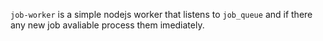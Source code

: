 `job-worker` is a simple nodejs worker that listens to `job_queue` and if there any new job avaliable process them imediately.
